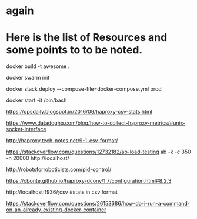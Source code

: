 # again
# Here is the list of Resources and some points to to be noted.

docker build -t awesome .

docker swarm init

docker stack deploy --compose-file=docker-compose.yml prod

docker start -it <container-id> /bin/bash

https://opsdaily.blogspot.in/2016/09/haproxy-csv-stats.html

https://www.datadoghq.com/blog/how-to-collect-haproxy-metrics/#unix-socket-interface

http://haproxy.tech-notes.net/9-1-csv-format/

https://stackoverflow.com/questions/12732182/ab-load-testing
ab -k -c 350 -n 20000 http://localhost/

http://robotsforroboticists.com/pid-control/

https://cbonte.github.io/haproxy-dconv/1.7/configuration.html#8.2.3

http://localhost:1936/;csv #stats in csv format

https://stackoverflow.com/questions/26153686/how-do-i-run-a-command-on-an-already-existing-docker-container


